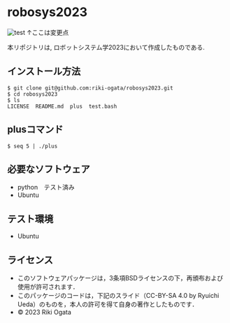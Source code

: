 # robosys2023
![test](https://github.com/ryuichiueda/robosys2022/actions/workflows/test.yml/badge.svg)
↑ここは変更点

本リポジトリは, ロボットシステム学2023において作成したものである.

## インストール方法
```
$ git clone git@github.com:riki-ogata/robosys2023.git
$ cd robosys2023
$ ls
LICENSE  README.md  plus  test.bash
```
## plusコマンド
```
$ seq 5 | ./plus
```
## 必要なソフトウェア
* python　テスト済み
* Ubuntu
## テスト環境
* Ubuntu
## ライセンス
* このソフトウェアパッケージは，3条項BSDライセンスの下，再頒布および使用が許可されます．
* このパッケージのコードは，下記のスライド（CC-BY-SA 4.0 by Ryuichi Ueda）のものを，本人の許可を得て自身の著作としたものです．
* © 2023 Riki Ogata
